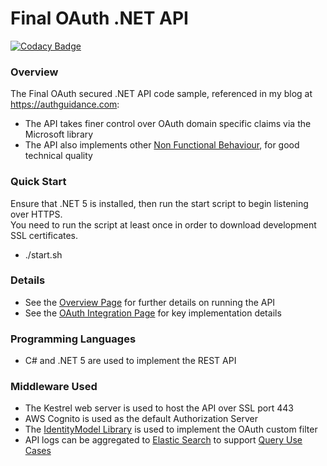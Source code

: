 # Final OAuth .NET API

[![Codacy Badge](https://app.codacy.com/project/badge/Grade/18e0bf7a5ae8420d989d62b287245f0a)](https://www.codacy.com/gh/gary-archer/oauth.apisample.netcore/dashboard?utm_source=github.com&amp;utm_medium=referral&amp;utm_content=gary-archer/oauth.apisample.netcore&amp;utm_campaign=Badge_Grade&x=1)

### Overview

The Final OAuth secured .NET API code sample, referenced in my blog at https://authguidance.com:

- The API takes finer control over OAuth domain specific claims via the Microsoft library
- The API also implements other [Non Functional Behaviour](https://authguidance.com/2017/10/08/corporate-code-sample-core-behavior/), for good technical quality

### Quick Start

Ensure that .NET 5 is installed, then run the start script to begin listening over HTTPS.\
You need to run the script at least once in order to download development SSL certificates.

- ./start.sh

### Details

* See the [Overview Page](http://authguidance.com/2018/01/05/net-core-code-sample-overview/) for further details on running the API
* See the [OAuth Integration Page](http://authguidance.com/2018/01/06/net-core-api-key-coding-points/) for key implementation details

### Programming Languages

* C# and .NET 5 are used to implement the REST API

### Middleware Used

* The Kestrel web server is used to host the API over SSL port 443
* AWS Cognito is used as the default Authorization Server
* The [IdentityModel Library](https://github.com/IdentityModel/IdentityModel) is used to implement the OAuth custom filter
* API logs can be aggregated to [Elastic Search](https://authguidance.com/2019/07/19/log-aggregation-setup/) to support [Query Use Cases](https://authguidance.com/2019/08/02/intelligent-api-platform-analysis/)
